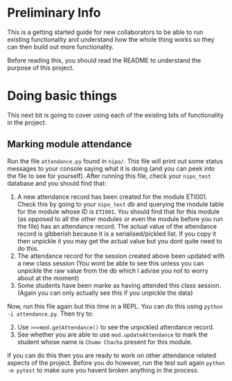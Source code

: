 # Preliminary Info
This is a getting started guide for new collaborators to be able to run existing functionality and understand how the whole thing works so they can then build out more functionality.

Before reading this, you should read the README to understand the purpose of this project.

# Doing basic things
This next bit is going to cover using each of the existing bits of functionality in the project.

## Marking module attendance
Run the file ```attendance.py``` found in ```nipo/```.
This file will print out some status messages to your console saying what it is doing (and you can peek into the file to see for yourself).
After running this file, check your ```nipo_test``` database and you should find that:
1. A new attendance record has been created for the module ETI001. Check this by going to your `nipo_test` db and querying the module table for the module whose ID is `ETI001`. You should find that for this module (as opposed to all the other modules or even the module before you run the file) has an attendance record. The actual value of the attendance record is gibberish because it is a serialised/pickled list. If you copy it then unpickle it you may get the actual value but you dont quite need to do this.
1. The attendance record for the session created above been updated with a new class session (You wont be able to see this unless you can unpickle the raw value from the db which I advise you not to worry about at the moment)
1. Some students have been marke as having attended this class session. (Again you can only actually see this if you unpickle the data)

Now, run this file again but this time in a REPL. You can do this using `python -i attendance.py`. Then try to:

2. Use `>>>mod.getAttendance()` to see the unpickled attendance record.
2. See whether you are able to use `mod.updateAttendance` to mark the student whose name is `Chumo Chacha` present for this module.

If you can do this then you are ready to work on other attendance related aspects of the project. Before you do however, run the test suit again `python -m pytest` to make sure you havent broken anything in the process.